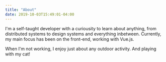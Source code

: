 ```yaml
---
title: "About"
date: 2019-10-03T15:49:01-04:00
---
```


I'm a self-taught developer with a curiousity to learn about anything,
from distributed systems to design systems and everything inbetween. Currently,
my main focus has been on the front-end, working with Vue.js.

When I'm not working, I enjoy just about any outdoor activity. And playing with
my cat!
